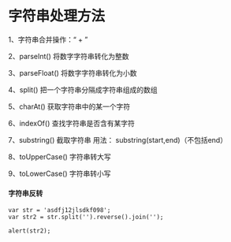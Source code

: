 # 字符串处理方法

1、字符串合并操作：“ + ”

2、parseInt() 将数字字符串转化为整数

3、parseFloat() 将数字字符串转化为小数

4、split() 把一个字符串分隔成字符串组成的数组

5、charAt() 获取字符串中的某一个字符

6、indexOf() 查找字符串是否含有某字符

7、substring() 截取字符串 用法： substring(start,end)（不包括end）

8、toUpperCase() 字符串转大写

9、toLowerCase() 字符串转小写

#### 字符串反转

```
var str = 'asdfj12jlsdkf098';
var str2 = str.split('').reverse().join('');

alert(str2);
```